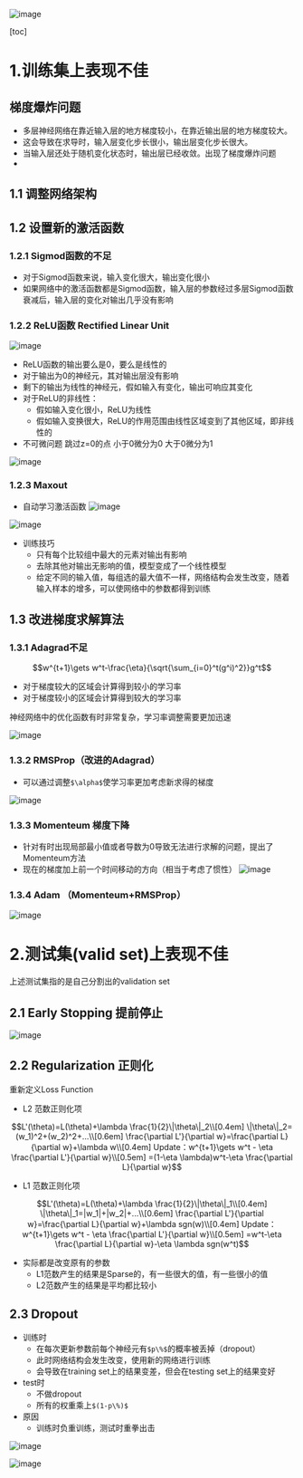 ![image](http://m.qpic.cn/psc?/V10GdCbE4Hg3EY/Kl*GVNe9OdIAJBN6RDL7pJcks5awUQrbDX5MnOIHR1zELG8POh*ttzCPK55qZSjIUMOJtZyczCcoB9Wv61KCJECPMmZSEEQPP1pZUOdAVIE!/b&bo=pgPDAgAAAAARB1Q!&rf=viewer_4)

[toc]

# 1.训练集上表现不佳

##  梯度爆炸问题
- 多层神经网络在靠近输入层的地方梯度较小，在靠近输出层的地方梯度较大。
- 这会导致在求导时，输入层变化步长很小，输出层变化步长很大。
- 当输入层还处于随机变化状态时，输出层已经收敛。出现了梯度爆炸问题
- 
## 1.1 调整网络架构
## 1.2 设置新的激活函数
### 1.2.1 Sigmod函数的不足
- 对于Sigmod函数来说，输入变化很大，输出变化很小
- 如果网络中的激活函数都是Sigmod函数，输入层的参数经过多层Sigmod函数衰减后，输入层的变化对输出几乎没有影响

### 1.2.2 ReLU函数 Rectified Linear Unit
![image](http://m.qpic.cn/psc?/V10GdCbE4Hg3EY/Kl*GVNe9OdIAJBN6RDL7pFA9rdhozjTJaZJ.LpdKuVYPRDc3PPIjvu72R7PFZyhvnFIjV5sKaWLTZVg0A9ZOevem2M1Eud.iEbb4wdLew1E!/b&bo=UAXpAgAAAAARB44!&rf=viewer_4)
- ReLU函数的输出要么是0，要么是线性的
- 对于输出为0的神经元，其对输出层没有影响
- 剩下的输出为线性的神经元，假如输入有变化，输出可响应其变化
- 对于ReLU的非线性：
    - 假如输入变化很小，ReLU为线性
    - 假如输入变换很大，ReLU的作用范围由线性区域变到了其他区域，即非线性的
- 不可微问题 跳过z=0的点 小于0微分为0  大于0微分为1

![image](http://m.qpic.cn/psc?/V10GdCbE4Hg3EY/Kl*GVNe9OdIAJBN6RDL7pMaoK85y3nbJ96DlzpGESSFgrwUWVqpzCfJdTk*CyvSXSW0H1D13nTwcK8jLKUeloOqErR7ofDXX4Bojtv16HIk!/b&bo=IwWmAwAAAAADB6E!&rf=viewer_4)
### 1.2.3 Maxout
- 自动学习激活函数
![image](http://m.qpic.cn/psc?/V10GdCbE4Hg3EY/Kl*GVNe9OdIAJBN6RDL7pAomQKEZ9VfCCIG2a074SCOfCZW4NRpfeNyyCmXhCxVBXb*IJPGVbvLAEhWH0xwhjhHLT5sOhSpRE6TYvEZ1owg!/b&bo=aQW5AwAAAAADN8Q!&rf=viewer_4)

![image](http://m.qpic.cn/psc?/V10GdCbE4Hg3EY/Kl*GVNe9OdIAJBN6RDL7pG89ei*WhBGtFJNOXH8DOC4.7HLhNe027y3pogdBlqGQeFN1t0iiDQpJhR.1H1bmb9BAH.LRDsSFcrR5N1kkhF8!/b&bo=bgUeAwAAAAARF1Y!&rf=viewer_4)

- 训练技巧
    - 只有每个比较组中最大的元素对输出有影响
    - 去除其他对输出无影响的值，模型变成了一个线性模型
    - 给定不同的输入值，每组选的最大值不一样，网络结构会发生改变，随着输入样本的增多，可以使网络中的参数都得到训练

## 1.3 改进梯度求解算法
### 1.3.1 Adagrad不足
```math
w^{t+1}\gets w^t-\frac{\eta}{\sqrt{\sum_{i=0}^t(g^i)^2}}g^t
```
- 对于梯度较大的区域会计算得到较小的学习率
- 对于梯度较小的区域会计算得到较大的学习率

神经网络中的优化函数有时非常复杂，学习率调整需要更加迅速

![image](http://m.qpic.cn/psc?/V10GdCbE4Hg3EY/Kl*GVNe9OdIAJBN6RDL7pL4oHsTp2XN9X3VXuFBN00B85AbpIKp9501z96We2cK9bEBfLXzEGKgG23x6Q3Az8l9xx4*Forb9GqVlkn5L8e0!/b&bo=GgXfAgAAAAARB*I!&rf=viewer_4)
### 1.3.2 RMSProp（改进的Adagrad）  
- 可以通过调整`$\alpha$`使学习率更加考虑新求得的梯度

![image](http://m.qpic.cn/psc?/V10GdCbE4Hg3EY/Kl*GVNe9OdIAJBN6RDL7pN.4H*gvQJiJVubbak0m65pPVzO2ZxMh6CihExgj*XbQVBaxAfAQ7b7.zSXp531.JX7ggNHsyfBwQFYge0s0Ank!/b&bo=ZAUoAwAAAAADN1g!&rf=viewer_4)

### 1.3.3 Momenteum 梯度下降
- 针对有时出现局部最小值或者导数为0导致无法进行求解的问题，提出了Momenteum方法
- 现在的梯度加上前一个时间移动的方向（相当于考虑了惯性）
![image](http://m.qpic.cn/psc?/V10GdCbE4Hg3EY/Kl*GVNe9OdIAJBN6RDL7pD6WtNc6pkeAgF2nv5Zv8Dg61NLpe96LzqOGg0XFjuDm7hitdQH3JzcR4oq0BQQVH0vnZ77q1Aaw0smbTvnyzO0!/b&bo=cQVNAwAAAAADBxg!&rf=viewer_4 )

### 1.3.4 Adam （Momenteum+RMSProp）
![image](http://m.qpic.cn/psc?/V10GdCbE4Hg3EY/Kl*GVNe9OdIAJBN6RDL7pK3RmXVTJgtTzlo0n8n46wKuCTabZhMJocXL2DQWK*VHTLdujWdoMopMIhSp8iMk2BkyQN.PhGhmAsAW*DMv7wE!/b&bo=RQXPAwAAAAARB7w!&rf=viewer_4)
# 2.测试集(valid set)上表现不佳
上述测试集指的是自己分割出的validation set
## 2.1 Early Stopping 提前停止
![image](http://m.qpic.cn/psc?/V10GdCbE4Hg3EY/Kl*GVNe9OdIAJBN6RDL7pFwif*Abpjyr3yy3x2Lsg3Dvy0Ra6sFzuRKWMXfrGG2IY1dWNuGLkHKFFtT9TYFR3S9F1n9aYc38PGkswhJTdb4!/b&bo=nQS6AgAAAAARBxE!&rf=viewer_4)

## 2.2 Regularization 正则化
重新定义Loss Function

- L2 范数正则化项
```math
L'(\theta)=L(\theta)+\lambda \frac{1}{2}\|\theta\|_2\\[0.4em]
\|\theta\|_2=(w_1)^2+(w_2)^2+...\\[0.6em]
\frac{\partial L'}{\partial w}=\frac{\partial L}{\partial w}+\lambda w\\[0.4em]
Update：w^{t+1}\gets w^t - \eta \frac{\partial L'}{\partial w}\\[0.5em]
=(1-\eta \lambda)w^t-\eta \frac{\partial L}{\partial w}
```

- L1 范数正则化项
```math
L'(\theta)=L(\theta)+\lambda \frac{1}{2}\|\theta\|_1\\[0.4em]
\|\theta\|_1=|w_1|+|w_2|+...\\[0.6em]
\frac{\partial L'}{\partial w}=\frac{\partial L}{\partial w}+\lambda sgn(w)\\[0.4em]
Update：w^{t+1}\gets w^t - \eta \frac{\partial L'}{\partial w}\\[0.5em]
=w^t-\eta \frac{\partial L}{\partial w}-\eta \lambda sgn(w^t)
```

- 实际都是改变原有的参数
    - L1范数产生的结果是Sparse的，有一些很大的值，有一些很小的值
    - L2范数产生的结果是平均都比较小

## 2.3 Dropout
- 训练时
    - 在每次更新参数前每个神经元有`$p\%$`的概率被丢掉（dropout）
    - 此时网络结构会发生改变，使用新的网络进行训练
    - 会导致在training set上的结果变差，但会在testing set上的结果变好
- test时
    - 不做dropout
    - 所有的权重乘上`$(1-p\%)$`
- 原因
    - 训练时负重训练，测试时重拳出击


![image](http://m.qpic.cn/psc?/V10GdCbE4Hg3EY/Kl*GVNe9OdIAJBN6RDL7pIdrwrHNVfogoiqf7kucEqdM0fDGz60.C0VtlwfFWxkXnQ3yNBj7h1YsP5tEoYbFmmeymFeowwAVmdLAukg9ARk!/b&bo=bQVCAwAAAAADBws!&rf=viewer_4)

![image](http://m.qpic.cn/psc?/V10GdCbE4Hg3EY/Kl*GVNe9OdIAJBN6RDL7pN.xnObnncrRbrJC63nJe2dxb0LQam6KJVNOFY*EeURq5bZ5zVuc27jaDVZyue73FATBD1khP.LDzOZPxPSNC2E!/b&bo=iwUoAwAAAAADB4c!&rf=viewer_4)